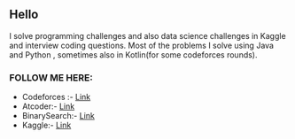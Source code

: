 ## Hello 

I solve programming challenges and also data science challenges in Kaggle and interview coding questions.
Most of the problems I solve using Java and Python , sometimes also in Kotlin(for some codeforces rounds).

### FOLLOW ME HERE: 
- Codeforces :- [Link](https://codeforces.com/profile/rohankishibe)
- Atcoder:- [Link](https://atcoder.jp/users/rohankishibe)
- BinarySearch:- [Link](https://binarysearch.com/@/rohan-kishibe)
- Kaggle:- [Link](https://www.kaggle.com/rohan3kishibe)
